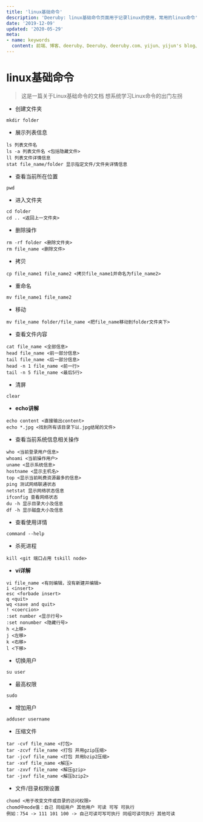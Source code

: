 ```yaml
---
title: 'linux基础命令'
description: 'Deeruby: linux基础命令页面用于记录linux的使用，常用的linux命令'
date: '2019-12-09'
updated: '2020-05-29'
meta:
- name: keywords
  content: 前端、博客、deeruby、Deeruby、deeruby.com、yijun、yijun's blog、Linux、linux、linux基础命令
---
```


# linux基础命令
> 这是一篇关于Linux基础命令的文档 想系统学习Linux命令的出门左拐
* 创建文件夹
```
mkdir folder
```
* 展示列表信息
```
ls 列表文件名
ls -a 列表文件名 <包括隐藏文件>
ll 列表文件详情信息
stat file_name/folder 显示指定文件/文件夹详情信息
```
* 查看当前所在位置
```
pwd
```
* 进入文件夹
```
cd folder
cd .. <返回上一文件夹>
```
* 删除操作
```
rm -rf folder <删除文件夹>
rm file_name <删除文件>
```
* 拷贝
```
cp file_name1 file_name2 <拷贝file_name1并命名为file_name2>
```
* 重命名
```
mv file_name1 file_name2
```
* 移动
```
mv file_name folder/file_name <把file_name移动到folder文件夹下>
```
* 查看文件内容
```
cat file_name <全部信息>
head file_name <前一部分信息>
tail file_name <后一部分信息>
head -n 1 file_name <前一行>
tail -n 5 file_name <最后5行>
```
* 清屏
```
clear
```
* **echo讲解**
```
echo content <直接输出content>
echo *.jpg <找到所有该目录下以.jpg结尾的文件>
```
* 查看当前系统信息相关操作
```
who <当前登录用户信息>
whoami <当前操作用户>
uname <显示系统信息>
hostname <显示主机名>
top <显示当前耗费资源最多的信息>
ping 测试网络联通状态
netstat 显示网络状态信息
ifconfig 查看网络状态
du -h 显示目录大小及信息
df -h 显示磁盘大小及信息
```
* 查看使用详情
```
command --help
```
* 杀死进程
```
kill <git 端口占用 tskill node>
```
* **vi详解**
```
vi file_name <有则编辑，没有新建并编辑>
i <insert>
esc <forbade insert>
q <quit>
wq <save and quit>
! <coercion>
:set number <显示行号>
:set nonumber <隐藏行号>
h <上移>
j <左移>
k <右移>
l <下移>
```
* 切换用户
```
su user
```
* 最高权限
```
sudo
```
* 增加用户
```
adduser username
```
* 压缩文件
```
tar -cvf file_name <打包>
tar -zcvf file_name <打包 并用gzip压缩>
tar -jcvf file_name <打包 并用bzip2压缩>
tar -xvf file_name <解压>
tar -zxvf file_name <解压gzip>
tar -jxvf file_name <解压bzip2>
```
* 文件/目录权限设置
```
chomd <用于改变文件或目录的访问权限>
chomd中mode值：自己 同组用户 其他用户 可读 可写 可执行
例如：754 -> 111 101 100 -> 自己可读可写可执行 同组可读可执行 其他可读
```
